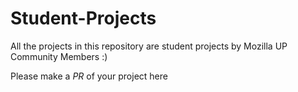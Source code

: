 # Student-Projects
All the projects in this repository are student projects by Mozilla UP Community Members :)



Please make a *PR* of your project here
